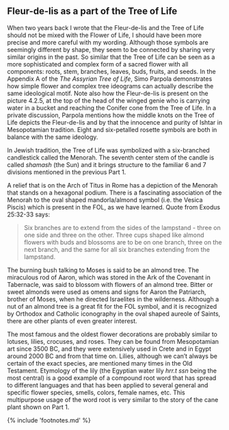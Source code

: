 ## Fleur-de-lis as a part of the Tree of Life

When two years back I wrote that the Fleur-de-lis<!-- cite author="wikipedia.org" title="Fleur de lis" date="" location="" type="website" href="https://en.wikipedia.org/wiki/Fleur-de-lis" --> and the Tree of Life should not be mixed with the Flower of Life, I should have been more precise and more careful with my wording. Although those symbols are seemingly different by shape, they seem to be connected by sharing very similar origins in the past. So similar that the Tree of Life can be seen as a more sophisticated and complex form of a sacred flower with all components: roots, stem, branches, leaves, buds, fruits, and seeds. In the Appendix A of the *The Assyrian Tree of Life*<!-- cite author="Simo Parpola" title="The Assyrian Tree Of Life" date="1993" location="Appendix A" type="article" href="http://www.atour.com/education/pdf/SimoParpola-TheAssyrianTreeOfLife.pdf" -->, Simo Parpola demonstrates how simple flower and complex tree ideograms can actually describe the same ideological motif. Note also how the Fleur-de-lis is present on the picture 4.2.5, at the top of the head of the winged genie who is carrying water in a bucket and reaching the Conifer cone from the Tree of Life. In a private discussion, Parpola mentions how the middle knots on the Tree of Life depicts the Fleur-de-lis and by that the innocence and purity of Ishtar in Mesopotamian tradition. Eight and six-petalled rosette symbols are both in balance with the same ideology.

In Jewish tradition, the Tree of Life was symbolized with a six-branched candlestick called the Menorah<!-- cite author="" title="See: The Assyrian Tree of Life and the Jewish Menorah by Christos G. Karagiannis | The Menorah, the Ancient Seven-armed Candelabrum: Origin, Form, and Significance by Rahel Haklili | The tree of light: A study of the menorah, the seven-branched lampstand by Leon Yarden" date="" location="" type="selfref" href="#" -->. The seventh center stem of the candle is called *shamash* (the Sun) and it brings structure to the familiar 6 and 7 divisions mentioned in the previous Part 1. 

A relief that is on the Arch of Titus in Rome<!-- cite author="wikipedia.org" title="Menorah Temple" date="" location="" type="website" href="https://en.wikipedia.org/wiki/Menorah_(Temple)#History_and_fate" --> has a depiction of the Menorah that stands on a hexagonal podium. There is a fascinating association of the Menorah to the oval shaped mandorla/almond symbol (i.e. the Vesica Piscis) which is present in the FOL, as we have learned. Quote from Exodus 25:32-33<!-- cite author="" title="Old Testament" date="" location="Exodus 25:32-33" type="selfref" href="#" --> says:

> Six branches are to extend from the sides of the lampstand - three on one side and three on the other. Three cups shaped like almond flowers with buds and blossoms are to be on one branch, three on the next branch, and the same for all six branches extending from the lampstand.

The burning bush talking to Moses is said to be an almond tree. The miraculous rod of Aaron, which was stored in the Ark of the Covenant in Tabernacle, was said to blossom with flowers of an almond tree. Bitter or sweet almonds were used as omens and signs for Aaron the Patriarch, brother of Moses, when he directed Israelites in the wilderness. Although a nut of an almond tree is a great fit for the FOL symbol, and it is recognized by Orthodox and Catholic iconography in the oval shaped aureole of Saints, there are other plants of even greater interest.

The most famous and the oldest flower decorations are probably similar to lotuses, lilies, crocuses, and roses. They can be found from Mesopotamian art since 3500 BC, and they were extensively used in Crete and in Egypt around 2000 BC and from that time on. Lilies, although we can’t always be certain of the exact species, are mentioned many times in the Old Testament. Etymology of the lily (the Egyptian water lily *hrr.t ssn*<!-- cite author="Martin Bernal" title=" in "Black Athena: The linguistic evidence" date="" location="Pages 344-346" type="book" href="https://books.google.fi/books?redir_esc=y&hl=fi&id=yFLm_M_OdK4C&q=ssn#v=snippet&q=ssn&f=false" --> being the most central) is a good example of a compound root word that has spread to different languages and that has been applied to several general and specific flower species, smells, colors, female names, etc. This multipurpose usage of the word root is very similar to the story of the cane plant shown on Part 1.

{% include 'footnotes.md' %}
